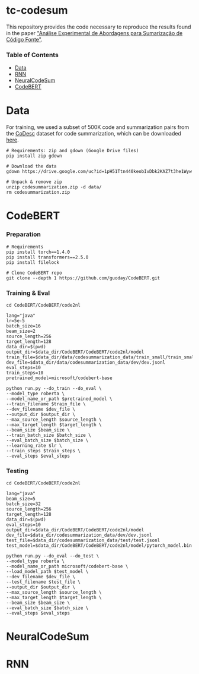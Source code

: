 # tc-codesum

This repository provides the code necessary to 
reproduce the results found in the paper
["Análise Experimental de Abordagens para Sumarização de Código Fonte"](https://github.com/gpfl/tc-codesum/tree/master/pdf/Flores_G_Analise_Experimental.pdf).

### Table of Contents
* [Data](https://github.com/gpfl/tc-codesum#Data)
* [RNN](https://github.com/gpfl/tc-codesum#RNN)
* [NeuralCodeSum](https://github.com/gpfl/tc-codesum#NeuralCodeSum)
* [CodeBERT](https://github.com/gpfl/tc-codesum#CodeBERT)

# Data

For training, we used a subset of 500K code and summarization pairs from 
the [CoDesc](https://github.com/csebuetnlp/CoDesc) dataset for code summarization, 
which can be downloaded [here](https://drive.google.com/file/d/1pH51Ttn440keobIvDbk2KAZ7t3he1Wyw/view?usp=sharing).

    # Requirements: zip and gdown (Google Drive files)
    pip install zip gdown
    
    # Download the data
    gdown https://drive.google.com/uc?id=1pH51Ttn440keobIvDbk2KAZ7t3he1Wyw
    
    # Unpack & remove zip
    unzip codesummarization.zip -d data/
    rm codesummarization.zip

# CodeBERT
### Preparation
    # Requirements
    pip install torch==1.4.0
    pip install transformers==2.5.0
    pip install filelock

    # Clone CodeBERT repo
    git clone --depth 1 https://github.com/guoday/CodeBERT.git

### Training & Eval
    cd CodeBERT/CodeBERT/code2nl

    lang="java" 
    lr=5e-5
    batch_size=16
    beam_size=2
    source_length=256
    target_length=128
    data_dir=$(pwd)
    output_dir=$data_dir/CodeBERT/CodeBERT/code2nl/model
    train_file=$data_dir/data/codesummarization_data/train_small/train_small.jsonl
    dev_file=$data_dir/data/codesummarization_data/dev/dev.jsonl
    eval_steps=10 
    train_steps=10 
    pretrained_model=microsoft/codebert-base 

    python run.py --do_train --do_eval \
    --model_type roberta \
    --model_name_or_path $pretrained_model \
    --train_filename $train_file \
    --dev_filename $dev_file \
    --output_dir $output_dir \
    --max_source_length $source_length \
    --max_target_length $target_length \
    --beam_size $beam_size \
    --train_batch_size $batch_size \
    --eval_batch_size $batch_size \
    --learning_rate $lr \
    --train_steps $train_steps \
    --eval_steps $eval_steps

### Testing
    cd CodeBERT/CodeBERT/code2nl

    lang="java" 
    beam_size=5
    batch_size=32
    source_length=256
    target_length=128
    data_dir=$(pwd)
    eval_steps=10
    output_dir=$data_dir/CodeBERT/CodeBERT/code2nl/model
    dev_file=$data_dir/codesummarization_data/dev/dev.jsonl
    test_file=$data_dir/codesummarization_data/test/test.jsonl
    test_model=$data_dir/CodeBERT/CodeBERT/code2nl/model/pytorch_model.bin
    
    python run.py --do_eval --do_test \
    --model_type roberta \
    --model_name_or_path microsoft/codebert-base \
    --load_model_path $test_model \
    --dev_filename $dev_file \
    --test_filename $test_file \
    --output_dir $output_dir \
    --max_source_length $source_length \
    --max_target_length $target_length \
    --beam_size $beam_size \
    --eval_batch_size $batch_size \
    --eval_steps $eval_steps

# NeuralCodeSum


# RNN




